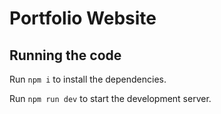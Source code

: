 
  # Portfolio Website

  ## Running the code

  Run `npm i` to install the dependencies.

  Run `npm run dev` to start the development server.
  
